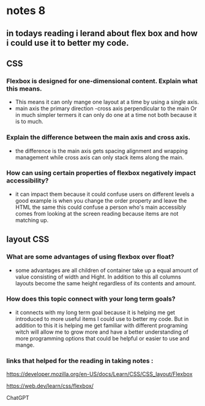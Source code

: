 # notes 8 
## in todays reading i lerand about flex box and how i could use it to better my code.

## CSS 

### Flexbox is designed for one-dimensional content. Explain what this means.
- This means it can only mange one layout at a time by using a single axis.
- main axis the primary direction 
-cross axis perpendicular to the main
Or in much simpler termers it can only do one at a time not both because it is to much. 

### Explain the difference between the main axis and cross axis.
- the difference is the main axis gets spacing alignment and wrapping management while cross axis can only stack items along the main.


### How can using certain properties of flexbox negatively impact accessibility?
- it can impact them because it could confuse users on different levels a good example is when you change the order property and leave the HTML the same this could confuse a person who's main accessibly comes from looking at the screen reading because items are not matching up. 


## layout CSS

### What are some advantages of using flexbox over float?
- some advantages are all children of container take up a equal amount of value consisting of width and Hight. In addition to this all columns layouts become the same height regardless of its contents and amount.

### How does this topic connect with your long term goals?
- it connects with my long term goal because it is helping me get introduced to more useful items I could use to better my code. But in addition to this it is helping me get familiar with different programing witch will allow me to grow more and have a better understanding of more programming options that could be helpful or easier to use and mange. 


### links that helped for the reading in taking notes : 

https://developer.mozilla.org/en-US/docs/Learn/CSS/CSS_layout/Flexbox

https://web.dev/learn/css/flexbox/

ChatGPT